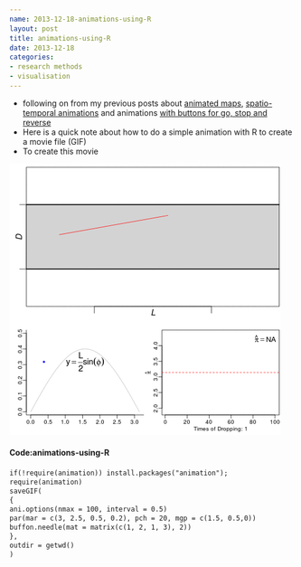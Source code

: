 ```yaml
---
name: 2013-12-18-animations-using-R
layout: post
title: animations-using-R
date: 2013-12-18
categories:
- research methods
- visualisation
---
```


- following on from my previous posts about [animated maps](http://ivanhanigan.github.io/2013/07/animated-maps/), [spatio-temporal animations](http://ivanhanigan.github.io/2013/06/spatio-temporal-animations/) and animations [with buttons for go, stop and reverse](http://ivanhanigan.github.io/button/index.html)
- Here is a quick note about how to do a simple animation with R to create a movie file (GIF)
- To create this movie

![animation.gif](animation/animation.gif)


#### Code:animations-using-R
    if(!require(animation)) install.packages("animation");
    require(animation)
    saveGIF(
    {
    ani.options(nmax = 100, interval = 0.5)
    par(mar = c(3, 2.5, 0.5, 0.2), pch = 20, mgp = c(1.5, 0.5,0))
    buffon.needle(mat = matrix(c(1, 2, 1, 3), 2))
    },
    outdir = getwd()
    )
